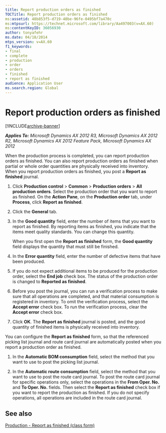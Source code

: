 ```yaml
---
title: Report production orders as finished
TOCTitle: Report production orders as finished
ms:assetid: 48b853f5-d719-40be-96fe-0495bf7a470c
ms:mtpsurl: https://technet.microsoft.com/library/Aa497003(v=AX.60)
ms:contentKeyID: 36056930
author: tonyafehr
ms.date: 04/18/2014
mtps_version: v=AX.60
f1_keywords:
- final
- complete
- production
- order
- orders
- finished
- report as finished
audience: Application User
ms.search.region: Global
---
```


# Report production orders as finished 


[!INCLUDE[archive-banner](includes/archive-banner.md)]


_**Applies To:** Microsoft Dynamics AX 2012 R3, Microsoft Dynamics AX 2012 R2, Microsoft Dynamics AX 2012 Feature Pack, Microsoft Dynamics AX 2012_

When the production process is completed, you can report production orders as finished. You can also report production orders as finished when partial or whole order quantities are physically received into inventory. When you report production orders as finished, you post a **Report as finished** journal.

1.  Click **Production control** \> **Common** \> **Production orders** \> **All production orders**. Select the production order that you want to report as finished. On the **Action Pane**, on the **Production order** tab, under **Process**, click **Report as finished**.

2.  Click the **General** tab.

3.  In the **Good quantity** field, enter the number of items that you want to report as finished. By reporting items as finished, you indicate that the items meet quality standards. You can change this quantity.
    
    When you first open the **Report as finished** form, the **Good quantity** field displays the quantity that must still be finished.

4.  In the **Error quantity** field, enter the number of defective items that have been produced.

5.  If you do not expect additional items to be produced for the production order, select the **End job** check box. The status of the production order is changed to **Reported as finished**.

6.  Before you post the journal, you can run a verification process to make sure that all operations are completed, and that material consumption is registered in inventory. To omit the verification process, select the **Accept error** check box. To run the verification process, clear the **Accept error** check box.

7.  Click **OK**. The **Report as finished** journal is posted, and the good quantity of finished items is physically received into inventory.

You can configure the **Report as finished** form, so that the referenced picking list journal and route card journal are automatically posted when you report a production order as finished.

1.  In the **Automatic BOM consumption** field, select the method that you want to use to post the picking list journal.

2.  In the **Automatic route consumption** field, select the method that you want to use to post the route card journal. To post the route card journal for specific operations only, select the operations in the **From Oper. No.** and **To Oper. No.** fields. Then select the **Report as finished** check box if you want to report the production as finished. If you do not specify operations, all operations are included in the route card journal.

## See also

[Production - Report as finished (class form)](https://technet.microsoft.com/library/aa600184\(v=ax.60\))

  


